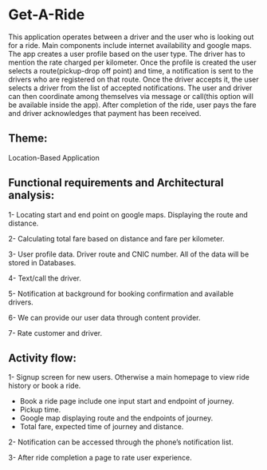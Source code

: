# Get-A-Ride
This application operates between a driver and the user who is looking out for a ride. Main components include internet availability and google maps. The app creates a user profile based on the user type. The driver has to mention the rate charged per kilometer. Once the profile is created the user selects a route(pickup-drop off point) and time, a notification is sent to the drivers who are registered on that route. Once the driver accepts it, the user selects a driver from the list of accepted notifications. The user and driver can then coordinate among themselves via message or call(this option will be available inside the app). After completion of the ride, user pays the fare and driver acknowledges that payment has been received.

Theme:
-
Location-Based Application

Functional requirements and Architectural analysis:
-
1-	Locating start and end point on google maps. Displaying the route and distance.

2-	Calculating total fare based on distance and fare per kilometer.

3-	User profile data. Driver route and CNIC number. All of the data will be stored in Databases.

4-	Text/call the driver.

5-	Notification at background for booking confirmation and available drivers.

6-	We can provide our user data through content provider.

7-	Rate customer and driver.

Activity flow:
-
1-	Signup screen for new users. Otherwise a main homepage to view ride history or book a ride.
-	Book a ride page include one input start and endpoint of journey.
-	Pickup time.
-	Google map displaying route and the endpoints of journey.
-	Total fare, expected time of journey and distance.
	
2-	Notification can be accessed through the phone’s notification list.

3-	After ride completion a page to rate user experience.

